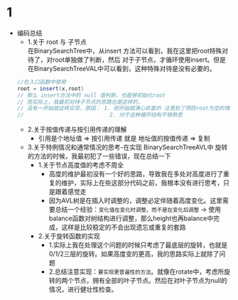 # 1

- 编码总结
  - 1.关于 root 与 子节点 \
  在BinarySearchTree中，从insert 方法可以看到，我在这里把root特殊对待了，对root单独做了判断，然后 对于子节点，才循环使用insert。但是在BinarySearchTreeVAL中可以看到，这种特殊对待是没有必要的。
  ```java
  //在入口函数中使用
  root = insert(x,root)
  // 那么 insert方法中的 null 值判断，也能够初始化root
  // 而实际上，我最初对待子节点的思路也是这样的，
  // 没有一开始就这样实现，原因： 1. 刚开始就满心欢喜的 注意到了预防root为空的情况
  //                           2. 对于这种循环结构不够熟悉
  ```
  - 2.关于按值传递与按引用传递的理解
    - 引用是个地址值 => 按引用传递 就是 地址值的按值传递 => 复制
  - 3.关于特例情况和通常情况的思考-在实现 BinarySearchTreeAVL中 旋转的方法的时候，我最初犯了一些错误，现在总结一下
    - 1.关于节点高度值的考虑不周全
      - 高度的维护最初没有一个好的思路，导致我在多处对高度进行了重复的维护，实际上在些这部分代码之前，我根本没有进行思考，只是跟着感觉走
      - 因为AVL树是在插入时调整的，调整必定伴随着高度变化。这里需要总结一个经验：`变化值在变化时调整，而不是在变化后调整` -> 使用balance函数对树结构进行调整，那么height也再balance中完成，这样是比较稳定的不会出现遗忘或重复的套路
    - 2.关于旋转函数的实现
      - 1.实际上我在处理这个问题的时候只考虑了最底层的旋转，也就是0/1/2三层的旋转。如果高度变的更高，我的思路实际上就除了问题
      - 2.总结注意实现：`要实现更普遍性的方法`。就像在rotate中，考虑所旋转的两个节点，拥有全部的叶子节点。然后在对叶子节点为null的情况，进行健壮性检查。
